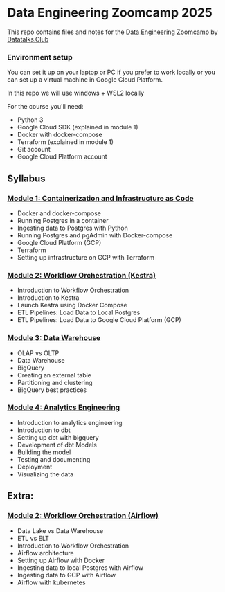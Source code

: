 # Data Engineering Zoomcamp 2025

This repo contains files and notes for the [Data Engineering Zoomcamp](https://github.com/DataTalksClub/data-engineering-zoomcamp) by [Datatalks.Club](https://datatalks.club/)

### Environment setup 

You can set it up on your laptop or PC if you prefer to work locally or you can set up a virtual machine in Google Cloud Platform.

In this repo we will use windows + WSL2 locally

For the course you'll need:

* Python 3 
* Google Cloud SDK (explained in module 1)
* Docker with docker-compose
* Terraform (explained in module 1)
* Git account
* Google Cloud Platform account


## Syllabus

### [Module 1: Containerization and Infrastructure as Code](1_Containerization-and-Infrastructure-as-Code/)

* Docker and docker-compose
* Running Postgres in a container
* Ingesting data to Postgres with Python
* Running Postgres and pgAdmin with Docker-compose
* Google Cloud Platform (GCP)
* Terraform
* Setting up infrastructure on GCP with Terraform

### [Module 2: Workflow Orchestration (Kestra)](2_Workflow-Orchestration-(Kestra)/)

* Introduction to Workflow Orchestration
* Introduction to Kestra
* Launch Kestra using Docker Compose
* ETL Pipelines: Load Data to Local Postgres
* ETL Pipelines: Load Data to Google Cloud Platform (GCP)

### [Module 3: Data Warehouse](3_Data-Warehouse/)

* OLAP vs OLTP
* Data Warehouse
* BigQuery
* Creating an external table
* Partitioning and clustering
* BigQuery best practices

### [Module 4: Analytics Engineering](4_Analytics-Engineering/)

* Introduction to analytics engineering
* Introduction to dbt
* Setting up dbt with bigquery
* Development of dbt Models
* Building the model
* Testing and documenting
* Deployment 
* Visualizing the data 

## Extra:

### [Module 2: Workflow Orchestration (Airflow)](2_Workflow-Orchestration-AirFlow/)

* Data Lake vs Data Warehouse
* ETL vs ELT
* Introduction to Workflow Orchestration
* Airflow architecture
* Setting up Airflow with Docker
* Ingesting data to local Postgres with Airflow
* Ingesting data to GCP with Airflow
* Airflow with kubernetes
